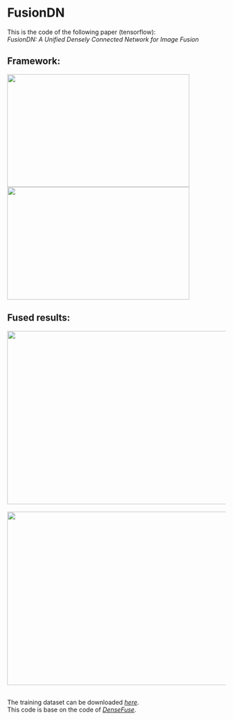 # FusionDN

This is the code of the following paper (tensorflow):<br>
*FusionDN: A Unified Densely Connected Network for Image Fusion*


## Framework:<br>
<img src="https://github.com/hanna-xu/FusionDN/blob/master/imgs/procedure.jpg" width="420" height="260"/></div><br>
<img src="https://github.com/hanna-xu/FusionDN/blob/master/imgs/MultiTask.jpg" width="420" height="260"/></div><br>

## Fused results:<br>
<div align=center><img src="https://github.com/hanna-xu/FusionDN/blob/master/imgs/res1.jpg" width="800" height="400"/></div><br>
<div align=center><img src="https://github.com/hanna-xu/FusionDN/blob/master/imgs/res2.jpg" width="800" height="400"/></div><br>

The training dataset can be downloaded [*here*](https://pan.baidu.com/s/1S1MKc3XdoICoSg6H33CPZw). <br>
This code is base on the code of [*DenseFuse*](https://github.com/hli1221/imagefusion_densefuse).
